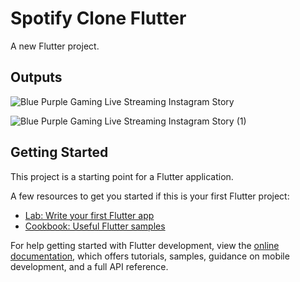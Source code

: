 # Spotify Clone Flutter

A new Flutter project.

## Outputs
![Blue   Purple Gaming Live Streaming Instagram Story](https://user-images.githubusercontent.com/64960113/222497993-3f6e0e27-a403-45c1-8b76-8d4a4e586ee5.png)


![Blue   Purple Gaming Live Streaming Instagram Story (1)](https://user-images.githubusercontent.com/64960113/222498025-2dcdec88-2e21-4bb7-8d22-5546dc1fef93.png)



## Getting Started

This project is a starting point for a Flutter application.

A few resources to get you started if this is your first Flutter project:

- [Lab: Write your first Flutter app](https://docs.flutter.dev/get-started/codelab)
- [Cookbook: Useful Flutter samples](https://docs.flutter.dev/cookbook)

For help getting started with Flutter development, view the
[online documentation](https://docs.flutter.dev/), which offers tutorials,
samples, guidance on mobile development, and a full API reference.
